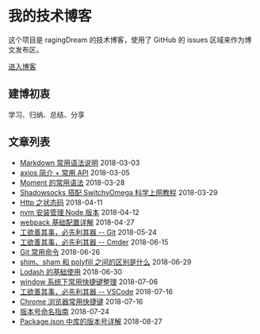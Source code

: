 # 我的技术博客

这个项目是 ragingDream 的技术博客，使用了 GitHub 的 issues 区域来作为博文发布区。

[进入博客](https://github.com/ragingDream/blog/issues?q=is%3Aissue+is%3Aclosed)

## 建博初衷

学习、归纳、总结、分享

## 文章列表

-   [Markdown 常用语法说明](https://github.com/ragingDream/blog/issues/2) 2018-03-03
-   [axios 简介 + 常用 API](https://github.com/ragingDream/blog/issues/3) 2018-03-05
-   [Moment 的常用语法](https://github.com/ragingDream/blog/issues/9) 2018-03-28
-   [Shadowsocks 搭配 SwitchyOmega 科学上网教程](https://github.com/ragingDream/blog/issues/20) 2018-03-29
-   [Http 之状态码](https://github.com/ragingDream/blog/issues/23) 2018-04-11
-   [nvm 安装管理 Node 版本](https://github.com/ragingDream/blog/issues/15) 2018-04-12
-   [webpack 基础配置详解](https://github.com/ragingDream/blog/issues/1) 2018-04-27
-   [工欲善其事，必先利其器 -- Git](https://github.com/ragingDream/blog/issues/25) 2018-05-24
-   [工欲善其事，必先利其器 -- Cmder](https://github.com/ragingDream/blog/issues/26) 2018-06-15
-   [Git 常用命令](https://github.com/ragingDream/blog/issues/19) 2018-06-26
-   [shim、sham 和 polyfill 之间的区别是什么](https://github.com/ragingDream/blog/issues/28) 2018-06-29
-   [Lodash 的基础使用](https://github.com/ragingDream/blog/issues/5) 2018-06-30
-   [window 系统下常用快捷键整理](https://github.com/ragingDream/blog/issues/29) 2018-07-06
-   [工欲善其事，必先利其器 -- VSCode](https://github.com/ragingDream/blog/issues/22) 2018-07-16
-   [Chrome 浏览器常用快捷键](https://github.com/ragingDream/blog/issues/30) 2018-07-16
-   [版本号命名指南](https://github.com/ragingDream/blog/issues/31) 2018-07-24
-   [Package.json 中库的版本号详解](https://github.com/ragingDream/blog/issues/32) 2018-08-27
